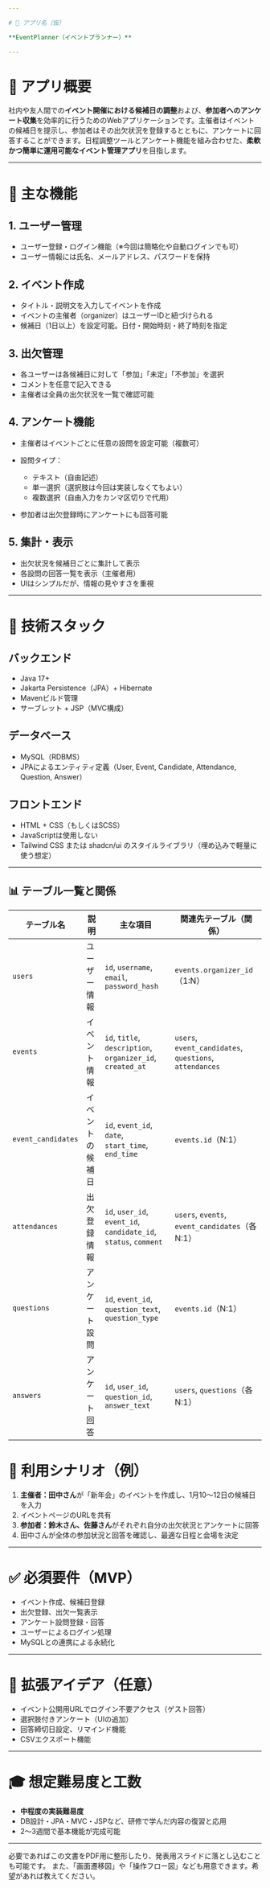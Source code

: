 ```yaml
---

# 📌 アプリ名（仮）

**EventPlanner（イベントプランナー）**

---
```


# 📝 アプリ概要

社内や友人間での**イベント開催における候補日の調整**および、**参加者へのアンケート収集**を効率的に行うためのWebアプリケーションです。主催者はイベントの候補日を提示し、参加者はその出欠状況を登録するとともに、アンケートに回答することができます。日程調整ツールとアンケート機能を組み合わせた、**柔軟かつ簡単に運用可能なイベント管理アプリ**を目指します。

---

# 🎯 主な機能

## 1. ユーザー管理

* ユーザー登録・ログイン機能（※今回は簡略化や自動ログインでも可）
* ユーザー情報には氏名、メールアドレス、パスワードを保持

## 2. イベント作成

* タイトル・説明文を入力してイベントを作成
* イベントの主催者（organizer）はユーザーIDと紐づけられる
* 候補日（1日以上）を設定可能。日付・開始時刻・終了時刻を指定

## 3. 出欠管理

* 各ユーザーは各候補日に対して「参加」「未定」「不参加」を選択
* コメントを任意で記入できる
* 主催者は全員の出欠状況を一覧で確認可能

## 4. アンケート機能

* 主催者はイベントごとに任意の設問を設定可能（複数可）
* 設問タイプ：

  * テキスト（自由記述）
  * 単一選択（選択肢は今回は実装しなくてもよい）
  * 複数選択（自由入力をカンマ区切りで代用）
* 参加者は出欠登録時にアンケートにも回答可能

## 5. 集計・表示

* 出欠状況を候補日ごとに集計して表示
* 各設問の回答一覧を表示（主催者用）
* UIはシンプルだが、情報の見やすさを重視

---

# 🔧 技術スタック

## バックエンド

* Java 17+
* Jakarta Persistence（JPA）+ Hibernate
* Mavenビルド管理
* サーブレット + JSP（MVC構成）

## データベース

* MySQL（RDBMS）
* JPAによるエンティティ定義（User, Event, Candidate, Attendance, Question, Answer）

## フロントエンド

* HTML + CSS（もしくはSCSS）
* JavaScriptは使用しない
* Tailwind CSS または shadcn/ui のスタイルライブラリ（埋め込みで軽量に使う想定）

---
## 📊 テーブル一覧と関係

| テーブル名         | 説明                             | 主な項目                                   | 関連先テーブル（関係）               |
|-------------------|----------------------------------|--------------------------------------------|--------------------------------------|
| `users`           | ユーザー情報                     | `id`, `username`, `email`, `password_hash` | `events.organizer_id`（1:N）         |
| `events`          | イベント情報                     | `id`, `title`, `description`, `organizer_id`, `created_at` | `users`, `event_candidates`, `questions`, `attendances` |
| `event_candidates`| イベントの候補日                 | `id`, `event_id`, `date`, `start_time`, `end_time` | `events.id`（N:1）               |
| `attendances`     | 出欠登録情報                     | `id`, `user_id`, `event_id`, `candidate_id`, `status`, `comment` | `users`, `events`, `event_candidates`（各N:1） |
| `questions`       | アンケート設問                   | `id`, `event_id`, `question_text`, `question_type` | `events.id`（N:1）               |
| `answers`         | アンケート回答                   | `id`, `user_id`, `question_id`, `answer_text` | `users`, `questions`（各N:1）     |


# 👥 利用シナリオ（例）

1. **主催者：田中さん**が「新年会」のイベントを作成し、1月10〜12日の候補日を入力
2. イベントページのURLを共有
3. **参加者：鈴木さん、佐藤さん**がそれぞれ自分の出欠状況とアンケートに回答
4. 田中さんが全体の参加状況と回答を確認し、最適な日程と会場を決定

---

# ✅ 必須要件（MVP）

* イベント作成、候補日登録
* 出欠登録、出欠一覧表示
* アンケート設問登録・回答
* ユーザーによるログイン処理
* MySQLとの連携による永続化

---

# 🌱 拡張アイデア（任意）

* イベント公開用URLでログイン不要アクセス（ゲスト回答）
* 選択肢付きアンケート（UIの追加）
* 回答締切日設定、リマインド機能
* CSVエクスポート機能

---

# 🎓 想定難易度と工数

* **中程度の実装難易度**
* DB設計・JPA・MVC・JSPなど、研修で学んだ内容の復習と応用
* 2〜3週間で基本機能が完成可能

---

必要であればこの文書をPDF用に整形したり、発表用スライドに落とし込むことも可能です。
また、「画面遷移図」や「操作フロー図」なども用意できます。希望があれば教えてください。
